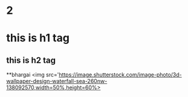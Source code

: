 # 2
# this is h1 tag
## this is h2 tag
**bhargai
<img src='https://image.shutterstock.com/image-photo/3d-wallpaper-design-waterfall-sea-260nw-138092570,width=50%,height=60%>
